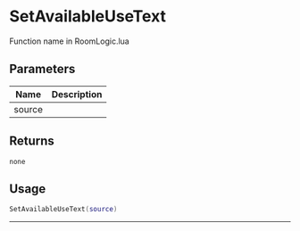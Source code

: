 # SetAvailableUseText

Function name in RoomLogic.lua

## Parameters

| Name   | Description |
| ------ | ----------- |
| source |             |

## Returns

`none`

## Usage

```lua
SetAvailableUseText(source)
```

---
